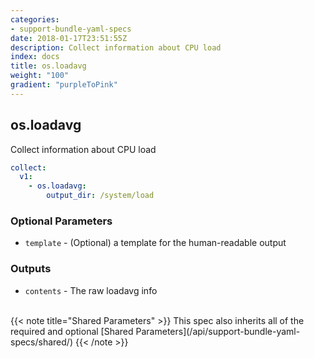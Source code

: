 ```yaml
---
categories:
- support-bundle-yaml-specs
date: 2018-01-17T23:51:55Z
description: Collect information about CPU load
index: docs
title: os.loadavg
weight: "100"
gradient: "purpleToPink"
---
```


## os.loadavg

Collect information about CPU load


```yaml
collect:
  v1:
    - os.loadavg:
        output_dir: /system/load
```


### Optional Parameters


- `template` - (Optional) a template for the human-readable output



### Outputs

    
- `contents` - The raw loadavg info 


<br>
{{< note title="Shared Parameters" >}}
This spec also inherits all of the required and optional [Shared Parameters](/api/support-bundle-yaml-specs/shared/)
{{< /note >}}

  